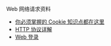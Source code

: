 Web 网络请求资料

- [你必须掌握的 Cookie 知识点都在这里](https://mp.weixin.qq.com/s/0V7RXCKo9O3noYJL6XKsKQ)
- [HTTP 协议详解](https://mp.weixin.qq.com/s/_77Ol2RMXI9KKZWuzHAxEg)
- [Web 登录](https://mp.weixin.qq.com/s/VSBC_KL5UaVWHEFooUEHAA)
